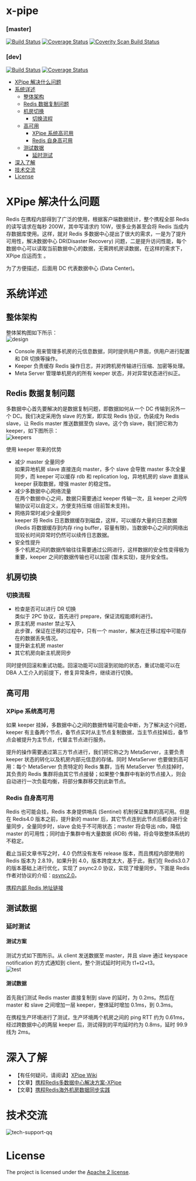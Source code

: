 x-pipe
================

### [master]
[![Build Status](https://travis-ci.org/ctripcorp/x-pipe.svg?branch=master)](https://travis-ci.org/ctripcorp/x-pipe)
[![Coverage Status](https://coveralls.io/repos/github/ctripcorp/x-pipe/badge.svg?branch=master)](https://coveralls.io/github/ctripcorp/x-pipe?branch=master)
[![Coverity Scan Build Status](https://scan.coverity.com/projects/8884/badge.svg)](https://scan.coverity.com/projects/ctripcorp-x-pipe)

### [dev]
[![Build Status](https://travis-ci.org/ctripcorp/x-pipe.svg?branch=dev)](https://travis-ci.org/ctripcorp/x-pipe)
[![Coverage Status](https://coveralls.io/repos/github/ctripcorp/x-pipe/badge.svg?branch=dev)](https://coveralls.io/github/ctripcorp/x-pipe?branch=dev)

<!-- MarkdownTOC -->

- [XPipe 解决什么问题](#xpipe-解决什么问题)
- [系统详述](#系统详述)
    - [整体架构](#整体架构)
    - [Redis 数据复制问题](#redis-数据复制问题)
    - [机房切换](#机房切换)
        - [切换流程](#切换流程)
    - [高可用](#高可用)
        - [XPipe 系统高可用](#xpipe-系统高可用)
        - [Redis 自身高可用](#redis-自身高可用)
    - [测试数据](#测试数据)
        - [延时测试](#延时测试)
- [深入了解](#深入了解)
- [技术交流](#技术交流)
- [License](#license)

<!-- /MarkdownTOC -->


<a name="xpipe-解决什么问题"></a>
# XPipe 解决什么问题
Redis 在携程内部得到了广泛的使用，根据客户端数据统计，整个携程全部 Redis 的读写请求在每秒 200W，其中写请求约 10W，很多业务甚至会将 Redis 当成内存数据库使用。这样，就对 Redis 多数据中心提出了很大的需求，一是为了提升可用性，解决数据中心 DR(Disaster Recovery) 问题，二是提升访问性能，每个数据中心可以读取当前数据中心的数据，无需跨机房读数据，在这样的需求下，XPipe 应运而生 。  

为了方便描述，后面用 DC 代表数据中心 (Data Center)。

<a name="系统详述"></a>
# 系统详述
<a name="整体架构"></a>
## 整体架构
整体架构图如下所示：  
![design](https://raw.github.com/ctripcorp/x-pipe/master/doc/image/total.jpg)  

- Console 用来管理多机房的元信息数据，同时提供用户界面，供用户进行配置和 DR 切换等操作。
- Keeper 负责缓存 Redis 操作日志，并对跨机房传输进行压缩、加密等处理。
- Meta Server 管理单机房内的所有 keeper 状态，并对异常状态进行纠正。

<a name="redis-数据复制问题"></a>
## Redis 数据复制问题
多数据中心首先要解决的是数据复制问题，即数据如何从一个 DC 传输到另外一个 DC。我们决定采用伪 slave 的方案，即实现 Redis 协议，伪装成为 Redis slave，让 Redis master 推送数据至伪 slave。这个伪 slave，我们把它称为 keeper，如下图所示：  
![keepers](https://raw.github.com/ctripcorp/x-pipe/master/doc/image/keepers.jpg)  

使用 keeper 带来的优势  

- 减少 master 全量同步  
如果异地机房 slave 直接连向 master，多个 slave 会导致 master 多次全量同步，而 keeper 可以缓存 rdb 和 replication log，异地机房的 slave 直接从 keeper 获取数据，增强 master 的稳定性。
- 减少多数据中心网络流量  
在两个数据中心之间，数据只需要通过 keeper 传输一次，且 keeper 之间传输协议可以自定义，方便支持压缩 (目前暂未支持)。
- 网络异常时减少全量同步  
keeper 将 Redis 日志数据缓存到磁盘，这样，可以缓存大量的日志数据 (Redis 将数据缓存到内存 ring buffer，容量有限)，当数据中心之间的网络出现较长时间异常时仍然可以续传日志数据。  
- 安全性提升  
多个机房之间的数据传输往往需要通过公网进行，这样数据的安全性变得极为重要，keeper 之间的数据传输也可以加密 (暂未实现)，提升安全性。

<a name="机房切换"></a>
## 机房切换
<a name="切换流程"></a>
### 切换流程
-   检查是否可以进行 DR 切换  
    类似于 2PC 协议，首先进行 prepare，保证流程能顺利进行。
-   原主机房 master 禁止写入  
此步骤，保证在迁移的过程中，只有一个 master，解决在迁移过程中可能存在的数据丢失情况。
-   提升新主机房 master
-   其它机房向新主机房同步

同时提供回滚和重试功能。回滚功能可以回滚到初始的状态，重试功能可以在 DBA 人工介入的前提下，修复异常条件，继续进行切换。
<a name="高可用"></a>
## 高可用
<a name="xpipe-系统高可用"></a>
### XPipe 系统高可用
如果 keeper 挂掉，多数据中心之间的数据传输可能会中断，为了解决这个问题，keeper 有主备两个节点，备节点实时从主节点复制数据，当主节点挂掉后，备节点会被提升为主节点，代替主节点进行服务。

提升的操作需要通过第三方节点进行，我们把它称之为 MetaServer，主要负责 keeper 状态的转化以及机房内部元信息的存储。同时 MetaServer 也要做到高可用：每个 MetaServer 负责特定的 Redis 集群，当有 MetaServer 节点挂掉时，其负责的 Redis 集群将由其它节点接替；如果整个集群中有新的节点接入，则会自动进行一次负载均衡，将部分集群移交到此新节点。
<a name="redis-自身高可用"></a>
### Redis 自身高可用
Redis 也可能会挂，Redis 本身提供哨兵 (Sentinel) 机制保证集群的高可用。但是在 Redis4.0 版本之前，提升新的 master 后，其它节点连到此节点后都会进行全量同步，全量同步时，slave 会处于不可用状态；master 将会导出 rdb，降低 master 的可用性；同时由于集群中有大量数据 (RDB) 传输，将会导致整体系统的不稳定。  

截止当前文章书写之时，4.0 仍然没有发布 release 版本，而且携程内部使用的 Redis 版本为 2.8.19，如果升到 4.0，版本跨度太大，基于此，我们在 Redis3.0.7 的版本基础上进行优化，实现了 psync2.0 协议，实现了增量同步。下面是 Redis 作者对协议的介绍：[psync2.0](https://gist.github.com/antirez/ae068f95c0d084891305)。

[携程内部 Redis 地址链接](https://github.com/ctripcorp/redis)

<a name="测试数据"></a>
## 测试数据
<a name="延时测试"></a>
### 延时测试
#### 测试方案
测试方式如下图所示。从 client 发送数据至 master，并且 slave 通过 keyspace notification 的方式通知到 client，整个测试延时时间为 t1+t2+t3。  
![test](https://raw.github.com/ctripcorp/x-pipe/master/doc/image/delay.jpg)  
#### 测试数据
首先我们测试 Redis master 直接复制到 slave 的延时，为 0.2ms。然后在 master 和 slave 之间增加一层 keeper，整体延时增加 0.1ms，到 0.3ms。

在携程生产环境进行了测试，生产环境两个机房之间的 ping RTT 约为 0.61ms，经过跨数据中心的两层 keeper 后，测试得到的平均延时约为 0.8ms，延时 99.9 线为 2ms。

<a name="深入了解"></a>
# 深入了解
- 【有任何疑问，请阅读】[XPipe Wiki](https://github.com/ctripcorp/x-pipe/wiki) 
- 【文章】[携程Redis多数据中心解决方案-XPipe](https://mp.weixin.qq.com/s/Q3bt0-5nv8uNMdHuls-Exw?)
- 【文章】[携程Redis海外机房数据同步实践](https://mp.weixin.qq.com/s/LeSSdT6bOEFzZyN26PRVzg)

<a name="技术交流"></a>
# 技术交流
![tech-support-qq](https://raw.github.com/ctripcorp/x-pipe/master/doc/xpipe_qq.png)


<a name="license"></a>
# License
The project is licensed under the [Apache 2 license](https://github.com/ctripcorp/x-pipe/blob/master/LICENSE).
